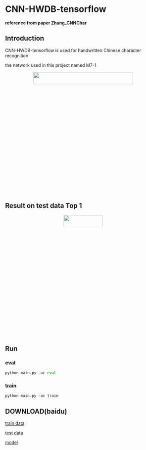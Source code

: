 # CNN-HWDB-tensorflow

**reference from paper [Zhang_CNNChar](http://yuhao.im/files/Zhang_CNNChar.pdf)**

## Introduction

CNN-HWDB-tensorflow is used for handwritten Chinese character recognition

the network used in this project named M7-1
<div align="center">
	<img src="https://github.com/xukeyuxin/GLANN-TF/blob/master/data/net.jpg" width="80%" height="10%"/>
</div>

## Result on test data Top 1
<div align="center">
	<img src="https://github.com/xukeyuxin/GLANN-TF/blob/master/data/result.jpg" width="50%" height="10%"/>
</div>

## Run

### eval
```python
python main.py -ac eval
```

### train
```python
python main.py -ac train
```

## DOWNLOAD(baidu)
[train data](http://www.nlpr.ia.ac.cn/databases/download/feature_data/HWDB1.1trn_gnt.zip)

[test data](http://www.nlpr.ia.ac.cn/databases/download/feature_data/HWDB1.1tst_gnt.zip)

[model](https://pan.baidu.com/s/1c7E3jBqQ-X5L2pt5-NRgqg)

